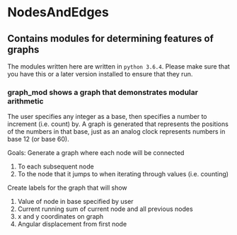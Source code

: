 # NodesAndEdges

## Contains modules for determining features of graphs

The modules written here are written in `python 3.6.4`. Please make sure that you have this or a later version installed to ensure that they run.

### graph_mod shows a graph that demonstrates modular arithmetic

The user specifies any integer as a base, then specifies a number to increment (i.e. count) by.
A graph is generated that represents the positions of the numbers in that base, just as an analog clock represents numbers in base 12 (or base 60).

Goals: Generate a graph where each node will be connected 
1. To each subsequent node
2. To the node that it jumps to when iterating through values (i.e. counting)

Create labels for the graph that will show
1. Value of node in base specified by user
2. Current running sum of current node and all previous nodes
3. x and y coordinates on graph
4. Angular displacement from first node